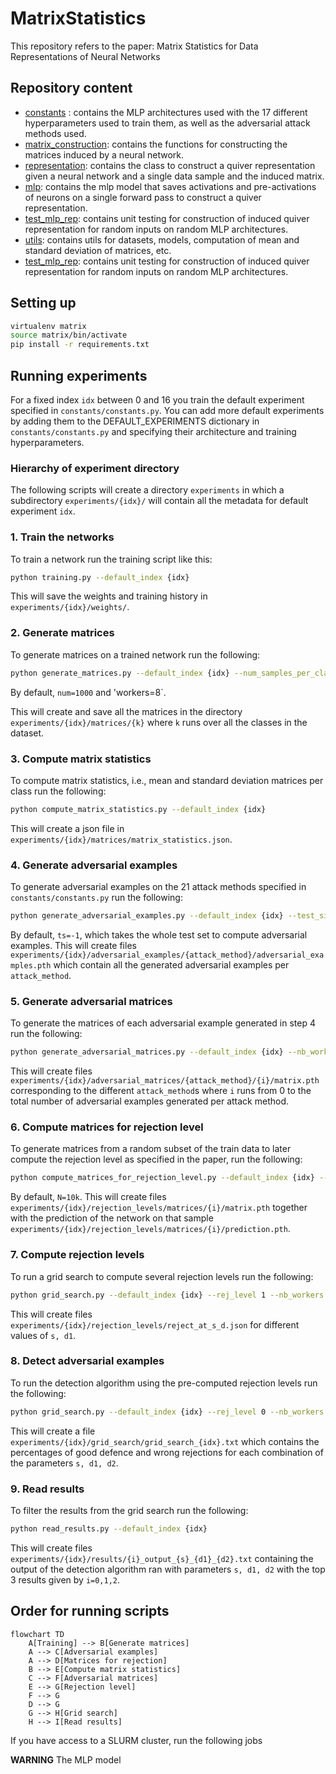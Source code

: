 # MatrixStatistics

This repository refers to the paper: Matrix Statistics for Data Representations of Neural Networks

## Repository content

* [constants](constants/constants.py) : contains the MLP architectures used with the 17 different hyperparameters used to train them, as well as the adversarial attack methods used. 
* [matrix_construction](matrix_construction/matrix_construction.py): contains the functions for constructing the matrices induced by a neural network. 
* [representation](matrix_construction/representation.py): contains the class to construct a quiver representation given a neural network and a single data sample and the induced matrix.
* [mlp](model_zoo/mlp.py): contains the mlp model that saves activations and pre-activations of neurons on a single forward pass to construct a quiver representation. 
* [test_mlp_rep](unit_test/test_mlp_rep.py): contains unit testing for construction of induced quiver representation for random inputs on random MLP architectures. 
* [utils](utils/utils.py): contains utils for datasets, models, computation of mean and standard deviation of matrices, etc.
* [test_mlp_rep](unit_test/test_mlp_rep.py): contains unit testing for construction of induced quiver representation for random inputs on random MLP architectures.


## Setting up 

```bash
virtualenv matrix
source matrix/bin/activate
pip install -r requirements.txt
```

## Running experiments

For a fixed index `idx` between 0 and 16 you train the default experiment specified in `constants/constants.py`.
You can add more default experiments by adding them to the DEFAULT_EXPERIMENTS dictionary in `constants/constants.py` and specifying their architecture and training hyperparameters.

### Hierarchy of experiment directory

The following scripts will create a directory `experiments` in which a subdirectory `experiments/{idx}/` will contain all the metadata for default experiment `idx`.

### 1. Train the networks
To train a network run the training script like this:

```bash
python training.py --default_index {idx}
```
This will save the weights and training history in `experiments/{idx}/weights/`.

### 2. Generate matrices
To generate matrices on a trained network run the following:

```bash
python generate_matrices.py --default_index {idx} --num_samples_per_class {num} --nb_workers {workers}
```

By default, `num=1000` and 'workers=8`.

This will create and save all the matrices in the directory `experiments/{idx}/matrices/{k}` where `k` runs over all the classes in the dataset. 
### 3. Compute matrix statistics
To compute matrix statistics, i.e., mean and standard deviation matrices per class run the following:

```bash
python compute_matrix_statistics.py --default_index {idx}
```
This will create a json file in `experiments/{idx}/matrices/matrix_statistics.json`.
### 4. Generate adversarial examples
To generate adversarial examples on the 21 attack methods specified in `constants/constants.py` run the following:

```bash
python generate_adversarial_examples.py --default_index {idx} --test_size {ts} --nb_workers {workers}
```
By default, `ts=-1`, which takes the whole test set to compute adversarial examples.
This will create files `experiments/{idx}/adversarial_examples/{attack_method}/adversarial_examples.pth` which contain all the generated adversarial examples per `attack_method`.
### 5. Generate adversarial matrices
To generate the matrices of each adversarial example generated in step 4 run the following:
```bash
python generate_adversarial_matrices.py --default_index {idx} --nb_workers {workers}
```
This will create files `experiments/{idx}/adversarial_matrices/{attack_method}/{i}/matrix.pth` corresponding to the different `attack_method`s where `i` runs from 0 to the total number of adversarial examples generated per attack method.
### 6. Compute matrices for rejection level
To generate matrices from a random subset of the train data to later compute the rejection level as specified in the paper, run the following:
```bash
python compute_matrices_for_rejection_level.py --default_index {idx} --num_samples_rejection_level {N} --nb_workers {workers}
```
By default, `N=10k`.
This will create files `experiments/{idx}/rejection_levels/matrices/{i}/matrix.pth` together with the prediction of the network on that sample `experiments/{idx}/rejection_levels/matrices/{i}/prediction.pth`.
### 7. Compute rejection levels
To run a grid search to compute several rejection levels run the following:
```bash
python grid_search.py --default_index {idx} --rej_level 1 --nb_workers {workers}
```
This will create files `experiments/{idx}/rejection_levels/reject_at_s_d.json` for different values of `s, d1`.
### 8. Detect adversarial examples
To run the detection algorithm using the pre-computed rejection levels run the following:
```bash
python grid_search.py --default_index {idx} --rej_level 0 --nb_workers {workers}
```
This will create a file `experiments/{idx}/grid_search/grid_search_{idx}.txt` which contains the percentages of good defence and wrong rejections for each combination of the parameters `s, d1, d2`.
### 9. Read results
To filter the results from the grid search run the following:
```bash
python read_results.py --default_index {idx}
```
This will create files `experiments/{idx}/results/{i}_output_{s}_{d1}_{d2}.txt` containing the output of the detection algorithm ran with parameters `s, d1, d2` with the top 3 results given by `i=0,1,2`.

## Order for running scripts
```mermaid
flowchart TD
    A[Training] --> B[Generate matrices]
    A --> C[Adversarial examples]
    A --> D[Matrices for rejection]
    B --> E[Compute matrix statistics]
    C --> F[Adversarial matrices] 
    E --> G[Rejection level]
    F --> G
    D --> G
    G --> H[Grid search]
    H --> I[Read results]
```


If you have access to a SLURM cluster, run the following jobs

**WARNING** The MLP model
